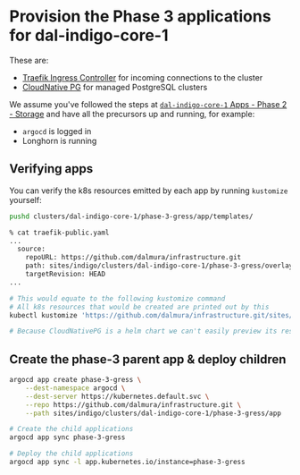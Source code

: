 # Provision the Phase 3 applications for dal-indigo-core-1

These are:
* [Traefik Ingress Controller](https://doc.traefik.io/traefik/providers/kubernetes-ingress/) for incoming connections to the cluster
* [CloudNative PG](https://cloudnative-pg.io/documentation/current/) for managed PostgreSQL clusters

We assume you've followed the steps at [`dal-indigo-core-1` Apps - Phase 2 - Storage](INDIGO-CORE-1-APPS-PHASE-2.md) and have all the precursors up and running, for example:
* `argocd` is logged in
* Longhorn is running

## Verifying apps

You can verify the k8s resources emitted by each app by running `kustomize` yourself:
```bash
pushd clusters/dal-indigo-core-1/phase-3-gress/app/templates/

% cat traefik-public.yaml
...
  source:
    repoURL: https://github.com/dalmura/infrastructure.git
    path: sites/indigo/clusters/dal-indigo-core-1/phase-3-gress/overlays/traefik-public
    targetRevision: HEAD
...

# This would equate to the following kustomize command
# All k8s resources that would be created are printed out by this
kubectl kustomize 'https://github.com/dalmura/infrastructure.git/sites/indigo/clusters/dal-indigo-core-1/phase-3-gress/overlays/traefik-public?ref=HEAD'

# Because CloudNativePG is a helm chart we can't easily preview its resources
```

## Create the phase-3 parent app & deploy children
```bash
argocd app create phase-3-gress \
    --dest-namespace argocd \
    --dest-server https://kubernetes.default.svc \
    --repo https://github.com/dalmura/infrastructure.git \
    --path sites/indigo/clusters/dal-indigo-core-1/phase-3-gress/app

# Create the child applications
argocd app sync phase-3-gress

# Deploy the child applications
argocd app sync -l app.kubernetes.io/instance=phase-3-gress
```
